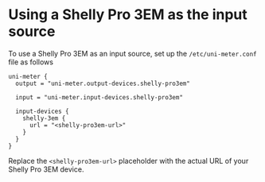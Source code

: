 # Using a Shelly Pro 3EM as the input source

To use a Shelly Pro 3EM as an input source, set up the `/etc/uni-meter.conf` file as follows

```hocon
uni-meter {
  output = "uni-meter.output-devices.shelly-pro3em"
  
  input = "uni-meter.input-devices.shelly-pro3em"

  input-devices {
    shelly-3em {
      url = "<shelly-pro3em-url>"
    }
  }
}
```

Replace the `<shelly-pro3em-url>` placeholder with the actual URL of your Shelly Pro 3EM device.

